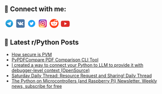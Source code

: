 ## 🔎 Connect with me:
[<img src="https://github.com/bullbesh/bullbesh/blob/main/images/Telegram.png" width="32" height="32" />](https://t.me/bullbesh)
[<img src="https://github.com/bullbesh/bullbesh/blob/main/images/VK.png" width="32" height="32" />](https://vk.com/bullbesh)
[<img src="https://github.com/bullbesh/bullbesh/blob/main/images/Twitter.png" width="32" height="32" />](https://twitter.com/bullbesh1)
[<img src="https://github.com/bullbesh/bullbesh/blob/main/images/Instagram.png" width="32" height="32" />](https://www.instagram.com/bullbesh)
[<img src="https://github.com/bullbesh/bullbesh/blob/main/images/Reddit.png" width="32" height="32" />](https://www.reddit.com/user/bullbesh)
[<img src="https://github.com/bullbesh/bullbesh/blob/main/images/YouTube.png" width="32" height="32" />](https://www.youtube.com/channel/UCtfjRs6uzgq5mfm8S06WTcg)

## 📕 Latest r/Python Posts
<!-- BLOG-POST-LIST:START -->
- [How secure is PVM](https://www.reddit.com/r/Python/comments/1bxc3hb/how_secure_is_pvm/)
- [PyPDFCompare PDF Comparison CLI Tool](https://www.reddit.com/r/Python/comments/1bx5ea3/pypdfcompare_pdf_comparison_cli_tool/)
- [I created a way to connect your Python to LLM to provide it with debugger-level context &lpar;OpenSource&rpar;](https://www.reddit.com/r/Python/comments/1bwxkum/i_created_a_way_to_connect_your_python_to_llm_to/)
- [Saturday Daily Thread: Resource Request and Sharing! Daily Thread](https://www.reddit.com/r/Python/comments/1bwxb62/saturday_daily_thread_resource_request_and/)
- [The Python on Microcontrollers &lpar;and Raspberry Pi&rpar; Newsletter. Weekly news, subscribe for free](https://www.reddit.com/r/Python/comments/1bwpgkz/the_python_on_microcontrollers_and_raspberry_pi/)
<!-- BLOG-POST-LIST:END -->
